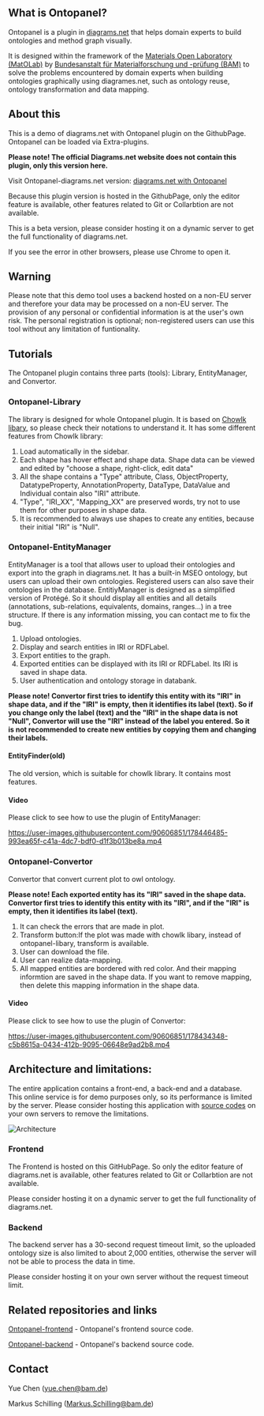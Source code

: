 ## What is Ontopanel?

Ontopanel is a plugin in [diagrams.net](https://app.diagrams.net) that helps domain experts to build ontologies and method graph visually.

It is designed within the framework of the [Materials Open Laboratory (MatOLab)](https://github.com/Mat-O-Lab) by [Bundesanstalt für Materialforschung und -prüfung (BAM)](https://www.bam.de/Navigation/DE/Home/home.html) to solve the problems encountered by domain experts when building ontologies graphically using diagrames.net, such as ontology reuse, ontology transformation and data mapping.

## About this

This is a demo of diagrams.net with Ontopanel plugin on the GithubPage. Ontopanel can be loaded via Extra-plugins.

**Please note! The official Diagrams.net website does not contain this plugin, only this version here.**

Visit Ontopanel-diagrams.net version: [diagrams.net with Ontopanel](https://yuechenbam.github.io/src/main/webapp/index.html)

Because this plugin version is hosted in the GithubPage, only the editor feature is available, other features related to Git or Collarbtion are not available.

This is a beta version, please consider hosting it on a dynamic server to get the full functionality of diagrams.net.

If you see the error in other browsers, please use Chrome to open it.

## Warning

Please note that this demo tool uses a backend hosted on a non-EU server and therefore your data may be processed on a non-EU server. The provision of any personal or confidential information is at the user's own risk. The personal registration is optional; non-registered users can use this tool without any limitation of funtionality.

## Tutorials

The Ontopanel plugin contains three parts (tools): Library, EntityManager, and Convertor.

### Ontopanel-Library

The library is designed for whole Ontopanel plugin. It is based on [Chowlk libary](https://chowlk.linkeddata.es/notation.html), so please check their notations to understand it. It has some different features from Chowlk library:

1. Load automatically in the sidebar.
2. Each shape has hover effect and shape data. Shape data can be viewed and edited by "choose a shape, right-click, edit data"
3. All the shape contains a "Type" attribute, Class, ObjectProperty, DatatypeProperty, AnnotationProperty, DataType, DataValue and Individual contain also "IRI" attribute.
4. "Type", "IRI_XX", "Mapping_XX" are preserved words, try not to use them for other purposes in shape data.
5. It is recommended to always use shapes to create any entities, because their initial "IRI" is "Null".

### Ontopanel-EntityManager

EntityManager is a tool that allows user to upload their ontologies and export into the graph in diagrams.net. It has a built-in MSEO ontology, but users can upload their own ontologies. Registered users can also save their ontologies in the database. EntitiyManager is designed as a simplified version of Protégé. So it should display all entities and all details (annotations, sub-relations, equivalents, domains, ranges...) in a tree structure. If there is any information missing, you can contact me to fix the bug.

1. Upload ontologies.
2. Display and search entities in IRI or RDFLabel.
3. Export entities to the graph.
4. Exported entities can be displayed with its IRI or RDFLabel. Its IRI is saved in shape data.
5. User authentication and ontology storage in databank.

**Please note! Convertor first tries to identify this entity with its "IRI" in shape data, and if the "IRI" is empty, then it identifies its label (text). So if you change only the label (text) and the "IRI" in the shape data is not "Null", Convertor will use the "IRI" instead of the label you entered. So it is not recommended to create new entities by copying them and changing their labels.**

#### EntityFinder(old)

The old version, which is suitable for chowlk library. It contains most features.

#### Video

Please click to see how to use the plugin of EntityManager:

https://user-images.githubusercontent.com/90606851/178446485-993ea65f-c41a-4dc7-bdf0-d1f3b013be8a.mp4

### Ontopanel-Convertor

Convertor that convert current plot to owl ontology.

**Please note! Each exported entity has its "IRI" saved in the shape data. Convertor first tries to identify this entity with its "IRI", and if the "IRI" is empty, then it identifies its label (text).**

1. It can check the errors that are made in plot.
2. Transform button:If the plot was made with chowlk libary, instead of ontopanel-libary, transform is available.
3. User can download the file.
4. User can realize data-mapping.
5. All mapped entities are bordered with red color. And their mapping informtion are saved in the shape data. If you want to remove mapping, then delete this mapping information in the shape data.

#### Video

Please click to see how to use the plugin of Convertor:

https://user-images.githubusercontent.com/90606851/178434348-c5b8615a-0434-412b-9095-06648e9ad2b8.mp4

## Architecture and limitations:

The entire application contains a front-end, a back-end and a database. This online service is for demo purposes only, so its performance is limited by the server.
Please consider hosting this application with [source codes](#related-repositories-and-links) on your own servers to remove the limitations.

![Architecture](https://user-images.githubusercontent.com/90606851/177772065-5fe3b728-8893-4084-9086-b1e711d642d2.png)

### Frontend

The Frontend is hosted on this GitHubPage. So only the editor feature of diagrams.net is available, other features related to Git or Collarbtion are not available.

Please consider hosting it on a dynamic server to get the full functionality of diagrams.net.

### Backend

The backend server has a 30-second request timeout limit, so the uploaded ontology size is also limited to about 2,000 entities, otherwise the server will not be able to process the data in time.

Please consider hosting it on your own server without the request timeout limit.

## Related repositories and links

[Ontopanel-frontend](https://github.com/yuechenbam/Ontopanel-frontend) - Ontopanel's frontend source code.

[Ontopanel-backend](https://github.com/yuechenbam/Ontopanel-backend) - Ontopanel's backend source code.

## Contact

Yue Chen (yue.chen@bam.de)

Markus Schilling (Markus.Schilling@bam.de)
